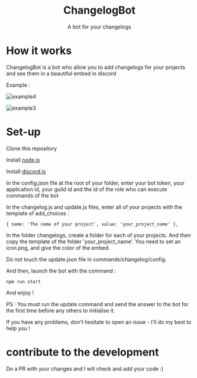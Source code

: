 # <div align="center">ChangelogBot</div>
<div align="center">A bot for your changelogs</div>

# How it works

ChangelogBot is a bot who allow you to add changelogs for your projects and see them in a beautiful embed in discord

Example : 

![example4](https://github.com/CreativeTab/ChangelogBot/assets/80975135/d09e5132-96eb-473d-aab1-5d600fc5c7fd)

![example3](https://github.com/CreativeTab/ChangelogBot/assets/80975135/9aba96db-091f-4d93-9e2e-5714eaafecb5)

# Set-up

Clone this repository

Install [node.js](https://nodejs.org/)

Install [discord.js](https://discord.js.org/)

In the config.json file at the root of your folder, enter your bot token, your application id, your guild id and the id of the role who can execute commands of the bot

In the changelog.js and update.js files, enter all of your projects with the template of add_choices :

    { name: 'The name of your project', value: 'your_project_name' },

In the folder changelogs, create a folder for each of your projects. And then copy the template of the folder 'your_project_name'. You need to set an icon.png, and give the color of the embed.

Do not touch the update.json file in commands/changelog/config.

And then, launch the bot with the command :

    npm run start

And enjoy ! 

PS : You must run the update command and send the answer to the bot for the first time before any others to initialise it.

If you have any problems, don't hesitate to open an issue - I'll do my best to help you ! 

# contribute to the development

Do a PR with your changes and I will check and add your code :)

